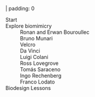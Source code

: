 | padding: 0


<dl class="cb-menu" style="cursor:default;">
  
  <div :class="get('section') == 'bm-start' ? ['cb-menu__section', 'cb-menu__section--active'] : 'cb-menu__section'">
    <dt v-on:click.self="send('closemenu'); goto('bm-start')">Start</dt>
  </div>
  
  <div :class="get('section') == 'bm-explore' ? ['cb-menu__section', 'cb-menu__section--active'] : 'cb-menu__section'">
    <dt v-on:click="goto('bm-boroullec')">Explore biomimicry</dt>
    <dd v-on:click="goto('bm-boroullec')">Ronan and Erwan Bouroullec</dd>
    <dd v-on:click="goto('bm-munari')">Bruno Munari</dd>
    <dd v-on:click="goto('bm-velcro')">Velcro</dd>
    <dd v-on:click="goto('bm-davinci')">Da Vinci</dd>
    <dd v-on:click="goto('bm-colani')">Luigi Colani</dd>
    <dd v-on:click="goto('bm-lovegrove')">Ross Lovegrove</dd>
    <dd v-on:click="goto('bm-saraceno')">Tomás Saraceno</dd>
    <dd v-on:click="goto('bm-rechenberg')">Ingo Rechenberg</dd>
    <dd v-on:click="goto('bm-lodato')">Franco Lodato</dd>
  </div>

  <div :class="get('section') == 'bm-biodesign-lessons' ? ['cb-menu__section', 'cb-menu__section--active'] : 'cb-menu__section'">
    <dt v-on:click="goto('bm-biodesign-lessons')">Biodesign Lessons</dt>
    </div>

</dl>